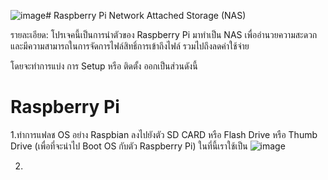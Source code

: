 ![image](https://github.com/Peerapong-Chitwuttichot/Raspberrypi_Nas/assets/142074845/b973eb45-bbd4-487f-9a2c-6c373578380b)# Raspberry Pi Network Attached Storage (NAS)

รายละเอียด: โปรเจคนี้เป็นการนำตัวของ Raspberry Pi มาทำเป็น NAS เพื่ออำนวยความสะดวก และมีความสามารถในการจัดการไฟล์สิทธิ์การเข้าถึงไฟล์ รวมไปถึงลดค่าใช้จ่าย

โดยจะทำการแบ่ง การ Setup หรือ ติดตั้ง ออกเป็นส่วนดังนี้

# Raspberry Pi

1.ทำการแฟลช OS อย่าง Raspbian ลงไปยังตัว SD CARD หรือ Flash Drive หรือ Thumb Drive (เพื่อที่จะนำไป Boot OS กับตัว Raspberry Pi)
ในที่นี้เราใช้เป็น 
![image](https://github.com/Peerapong-Chitwuttichot/Raspberrypi_Nas/assets/142074845/fca8d860-d0ea-4201-a2c4-3d57bb798f02)

2.
